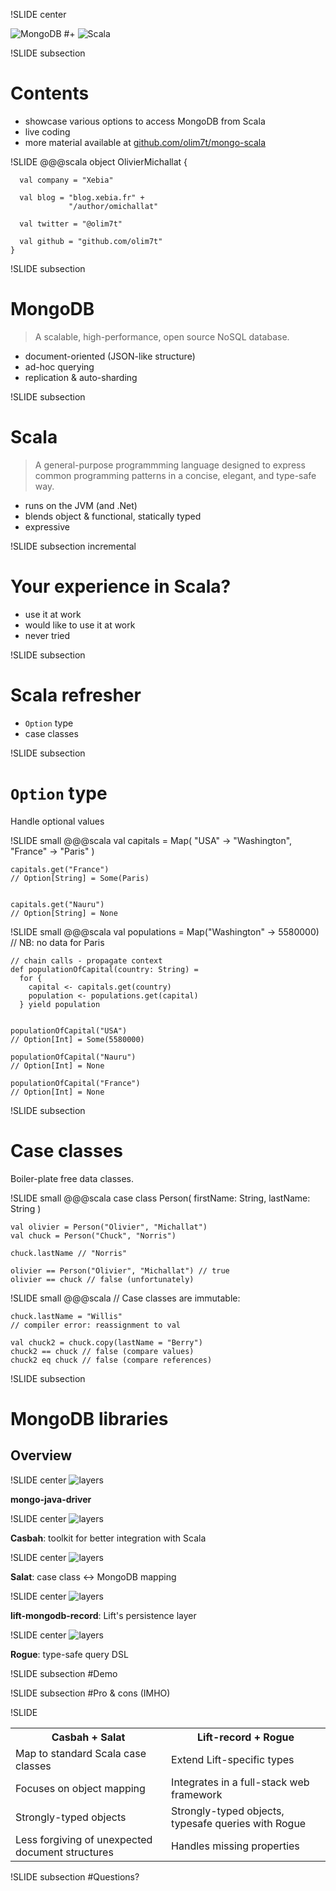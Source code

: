 !SLIDE center

![MongoDB](mongodb.png)
#+
![Scala](scala.png)


!SLIDE subsection
# Contents

* showcase various options to access MongoDB from Scala
* live coding
* more material available at [github.com/olim7t/mongo-scala](http://github.com/olim7t/mongo-scala)


!SLIDE
    @@@scala
    object OlivierMichallat {

      val company = "Xebia"

      val blog = "blog.xebia.fr" +
                 "/author/omichallat"

      val twitter = "@olim7t"

      val github = "github.com/olim7t"
    }


!SLIDE subsection
# MongoDB
> A scalable, high-performance, open source NoSQL database.

* document-oriented (JSON-like structure)
* ad-hoc querying
* replication & auto-sharding


!SLIDE subsection
# Scala
> A general-purpose programmming language designed to express common
programming patterns in a concise, elegant, and type-safe way.

* runs on the JVM (and .Net)
* blends object & functional, statically typed
* expressive


!SLIDE subsection incremental
# Your experience in Scala?

* use it at work
* would like to use it at work
* never tried


!SLIDE subsection
# Scala refresher

* `Option` type
* case classes


!SLIDE subsection
# `Option` type

Handle optional values


!SLIDE small
    @@@scala
    val capitals = Map(
      "USA" -> "Washington",
      "France" -> "Paris"
    )
    
    
    capitals.get("France")
    // Option[String] = Some(Paris)
    
    
    capitals.get("Nauru")
    // Option[String] = None


!SLIDE small
    @@@scala
    val populations = Map("Washington" -> 5580000)
    // NB: no data for Paris
    
    
    // chain calls - propagate context
    def populationOfCapital(country: String) =
      for {
        capital <- capitals.get(country)
        population <- populations.get(capital)
      } yield population
    
    
    populationOfCapital("USA")
    // Option[Int] = Some(5580000)
    
    populationOfCapital("Nauru")
    // Option[Int] = None
    
    populationOfCapital("France")
    // Option[Int] = None


!SLIDE subsection
# Case classes
Boiler-plate free data classes.


!SLIDE small
    @@@scala
    case class Person(
      firstName: String,
      lastName: String
    )
    
    
    val olivier = Person("Olivier", "Michallat")
    val chuck = Person("Chuck", "Norris")
    
    chuck.lastName // "Norris"
    
    olivier == Person("Olivier", "Michallat") // true
    olivier == chuck // false (unfortunately)


!SLIDE small
    @@@scala
    // Case classes are immutable:
    
    chuck.lastName = "Willis"
    // compiler error: reassignment to val
    
    val chuck2 = chuck.copy(lastName = "Berry")
    chuck2 == chuck // false (compare values)
    chuck2 eq chuck // false (compare references)


!SLIDE subsection
# MongoDB libraries
## Overview

!SLIDE center
![layers](layers1.png)

**mongo-java-driver**

!SLIDE center
![layers](layers2.png)

**Casbah**: toolkit for better integration with Scala

!SLIDE center
![layers](layers3.png)

**Salat**: case class ↔ MongoDB mapping

!SLIDE center
![layers](layers4.png)

**lift-mongodb-record**: Lift's persistence layer

!SLIDE center
![layers](layers5.png)

**Rogue**: type-safe query DSL

!SLIDE subsection
#Demo


!SLIDE subsection
#Pro & cons
(IMHO)

!SLIDE

<table>
  <tr>
    <th>Casbah + Salat</th>
    <th>Lift-record + Rogue</th>
  </tr>
  <tr>
    <td>Map to standard Scala case classes</td>
    <td>Extend Lift-specific types</td>
  </tr>
  <tr>
    <td>Focuses on object mapping</td>
    <td>Integrates in a full-stack web framework</td>
  </tr>
  <tr>
    <td>Strongly-typed objects</td>
    <td>Strongly-typed objects, typesafe queries with Rogue</td>
  </tr>
  <tr>
    <td>Less forgiving of unexpected document structures</td>
    <td>Handles missing properties</td>
  </tr>
</table>
</center>

!SLIDE subsection
#Questions?
